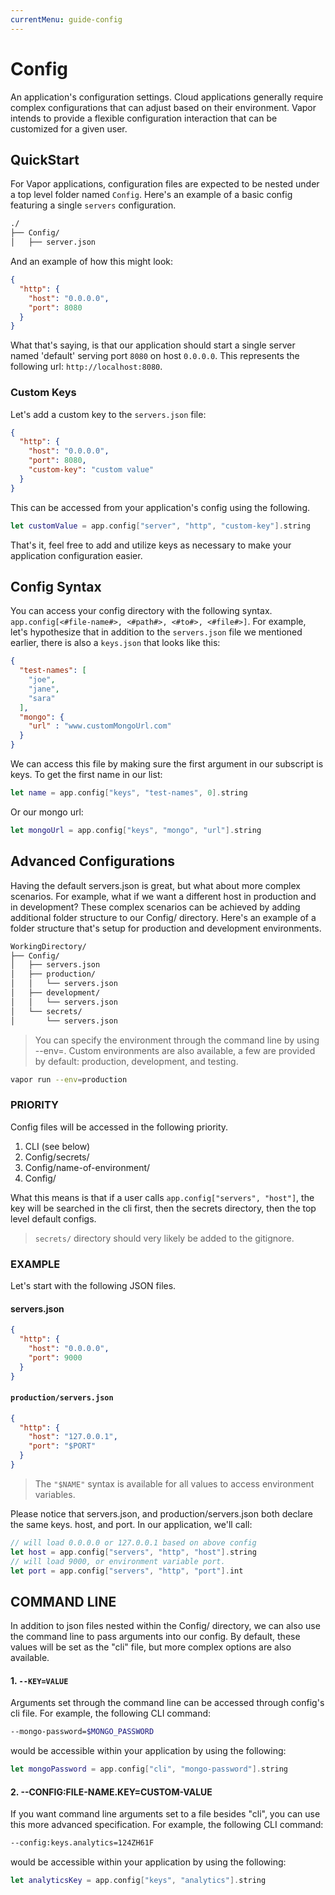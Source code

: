 ```yaml
---
currentMenu: guide-config
---
```


# Config

An application's configuration settings. Cloud applications generally require complex configurations that can adjust based on their environment. Vapor intends to provide a flexible configuration interaction that can be customized for a given user.

## QuickStart

For Vapor applications, configuration files are expected to be nested under a top level folder named `Config`. Here's an example of a basic config featuring a single `servers` configuration.

```bash
./
├── Config/
│   ├── server.json
```

And an example of how this might look:

```JSON
{
  "http": {
    "host": "0.0.0.0",
    "port": 8080
  }
}
```

What that's saying, is that our application should start a single server named 'default' serving port `8080` on host `0.0.0.0`. This represents the following url: `http://localhost:8080`.

### Custom Keys

Let's add a custom key to the `servers.json` file:

```JSON
{
  "http": {
    "host": "0.0.0.0",
    "port": 8080,
    "custom-key": "custom value"
  }
}
```

This can be accessed from your application's config using the following.

```Swift
let customValue = app.config["server", "http", "custom-key"].string
```

That's it, feel free to add and utilize keys as necessary to make your application configuration easier.

## Config Syntax

You can access your config directory with the following syntax. `app.config[<#file-name#>, <#path#>, <#to#>, <#file#>]`. For example, let's hypothesize that in addition to the `servers.json` file we mentioned earlier, there is also a `keys.json` that looks like this:

```JSON
{
  "test-names": [
    "joe",
    "jane",
    "sara"
  ],
  "mongo": {
    "url" : "www.customMongoUrl.com"
  }
}
```

We can access this file by making sure the first argument in our subscript is keys. To get the first name in our list:

```Swift
let name = app.config["keys", "test-names", 0].string
```

Or our mongo url:

```Swift
let mongoUrl = app.config["keys", "mongo", "url"].string
```

## Advanced Configurations

Having the default servers.json is great, but what about more complex scenarios. For example, what if we want a different host in production and in development? These complex scenarios can be achieved by adding additional folder structure to our Config/ directory. Here's an example of a folder structure that's setup for production and development environments.

```bash
WorkingDirectory/
├── Config/
│   ├── servers.json
│   ├── production/
│   │   └── servers.json
│   ├── development/
│   │   └── servers.json
│   └── secrets/
│       └── servers.json
```

> You can specify the environment through the command line by using --env=. Custom environments are also available, a few are provided by default: production, development, and testing.

```bash
vapor run --env=production
```

### PRIORITY

Config files will be accessed in the following priority.

1. CLI (see below)
2. Config/secrets/
3. Config/name-of-environment/
4. Config/

What this means is that if a user calls `app.config["servers", "host"]`, the key will be searched in the cli first, then the secrets directory, then the top level default configs.

> `secrets/` directory should very likely be added to the gitignore.

### EXAMPLE

Let's start with the following JSON files.

#### servers.json

```JSON
{
  "http": {
    "host": "0.0.0.0",
    "port": 9000
  }
}
```

#### `production/servers.json`

```JSON
{
  "http": {
    "host": "127.0.0.1",
    "port": "$PORT"
  }
}
```

> The `"$NAME"` syntax is available for all values to access environment variables.

Please notice that servers.json, and production/servers.json both declare the same keys. host, and port. In our application, we'll call:

```Swift
// will load 0.0.0.0 or 127.0.0.1 based on above config
let host = app.config["servers", "http", "host"].string
// will load 9000, or environment variable port.
let port = app.config["servers", "http", "port"].int
```

## COMMAND LINE

In addition to json files nested within the Config/ directory, we can also use the command line to pass arguments into our config. By default, these values will be set as the "cli" file, but more complex options are also available.

#### 1. `--KEY=VALUE`

Arguments set through the command line can be accessed through config's cli file. For example, the following CLI command:

```bash
--mongo-password=$MONGO_PASSWORD
```

would be accessible within your application by using the following:

```Swift
let mongoPassword = app.config["cli", "mongo-password"].string
```

#### 2. --CONFIG:FILE-NAME.KEY=CUSTOM-VALUE

If you want command line arguments set to a file besides "cli", you can use this more advanced specification. For example, the following CLI command:

```bash
--config:keys.analytics=124ZH61F
```

would be accessible within your application by using the following:

```Swift
let analyticsKey = app.config["keys", "analytics"].string
```
